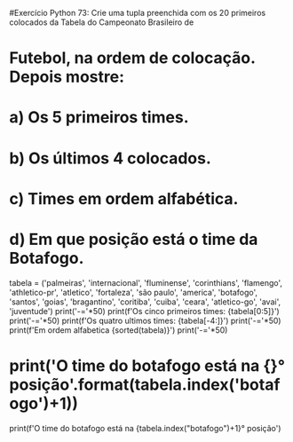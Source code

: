 #Exercício Python 73: Crie uma tupla preenchida com os 20 primeiros colocados da Tabela do Campeonato Brasileiro de 
# Futebol, na ordem de colocação. Depois mostre:

# a) Os 5 primeiros times.

# b) Os últimos 4 colocados.

# c) Times em ordem alfabética.

# d) Em que posição está o time da Botafogo.

tabela = ('palmeiras', 'internacional', 'fluminense', 'corinthians', 'flamengo', 'athletico-pr', 'atletico', 
'fortaleza', 'são paulo', 'america', 'botafogo', 'santos', 'goias', 'bragantino', 'coritiba', 'cuiba', 'ceara', 
'atletico-go', 'avai', 'juventude')
print('-='*50)
print(f'Os cinco primeiros times: {tabela[0:5]}')
print('-='*50)
print(f'Os quatro ultimos times: {tabela[-4:]}')
print('-='*50)
print(f'Em ordem alfabetica {sorted(tabela)}')
print('-='*50)
# print('O time do botafogo está na {}° posição'.format(tabela.index('botafogo')+1))
print(f'O time do botafogo está na {tabela.index("botafogo")+1}° posição')
